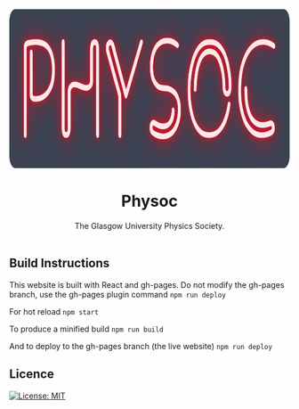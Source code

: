 <p align="center"><img src="public/images/NEONPhysicsLogoWithBack.png" alt="NEON Physics Logo" width="1007" height="286"></p>

<h1 align="center">Physoc</h1>
<div align="center">
 The Glasgow University Physics Society.
 </div>
<br>

## Build Instructions

This website is built with React and gh-pages.  Do not modify the gh-pages branch, use the gh-pages plugin command `npm run deploy`

For hot reload
`npm start`

To produce a minified build
`npm run build`

And to deploy to the gh-pages branch (the live website)
`npm run deploy`

## Licence

[![License: MIT](https://img.shields.io/badge/License-MIT-green.svg)](https://github.com/WizardOhio24/PhysocWebsite/blob/master/LICENCE.txt)
